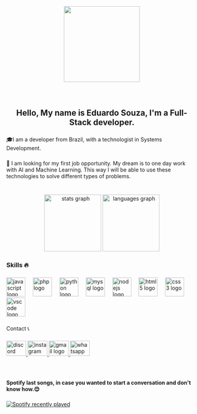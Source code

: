 <div align="center">
  <img height="200" src="https://portfolio-esdev.netlify.app/Assets/logo/Logo.png"  />
</div>

###

<br clear="both">

<h2 align="center">Hello, My name is Eduardo Souza, I'm a Full-Stack developer.</h2>

###

<p align="left">🎓I am a developer from Brazil, with a technologist in Systems Development.</p>

###

<p align="left">🔭 I am looking for my first job opportunity. My dream is to one day work with AI and Machine Learning. This way I will be able to use these technologies to solve different types of problems.</p>

###

<br clear="both">

<div align="center">
  <img src="https://github-readme-stats.vercel.app/api?username=Dev-EduardoSouza&hide_title=false&hide_rank=false&show_icons=true&include_all_commits=true&count_private=true&disable_animations=false&theme=dracula&locale=en&hide_border=false" height="150" alt="stats graph"  />
  <img src="https://github-readme-stats.vercel.app/api/top-langs?username=Dev-EduardoSouza&locale=en&hide_title=false&layout=compact&card_width=320&langs_count=5&theme=dracula&hide_border=false" height="150" alt="languages graph"  />
</div>

###

<h3 align="left">Skills 🔥</h3>

###

<div align="left">
  <img src="https://cdn.jsdelivr.net/gh/devicons/devicon/icons/javascript/javascript-original.svg" height="50" alt="javascript logo"  />
  <img width="12" />
  <img src="https://cdn.jsdelivr.net/gh/devicons/devicon/icons/php/php-original.svg" height="50" alt="php logo"  />
  <img width="12" />
  <img src="https://cdn.jsdelivr.net/gh/devicons/devicon/icons/python/python-original.svg" height="50" alt="python logo"  />
  <img width="12" />
  <img src="https://cdn.jsdelivr.net/gh/devicons/devicon/icons/mysql/mysql-original.svg" height="50" alt="mysql logo"  />
  <img width="12" />
  <img src="https://cdn.jsdelivr.net/gh/devicons/devicon/icons/nodejs/nodejs-original.svg" height="50" alt="nodejs logo"  />
  <img width="12" />
  <img src="https://cdn.jsdelivr.net/gh/devicons/devicon/icons/html5/html5-original.svg" height="50" alt="html5 logo"  />
  <img width="12" />
  <img src="https://cdn.jsdelivr.net/gh/devicons/devicon/icons/css3/css3-original.svg" height="50" alt="css3 logo"  />
  <img width="12" />
  <img src="https://cdn.jsdelivr.net/gh/devicons/devicon/icons/vscode/vscode-original.svg" height="50" alt="vscode logo"  />
</div>

###

<p align="left">Contact 📞</p>

###

<div align="left">
  <a href="https://discord.com/users/759610930803114015" target="_blank">
    <img src="https://raw.githubusercontent.com/maurodesouza/profile-readme-generator/master/src/assets/icons/social/discord/default.svg" width="52" height="40" alt="discord logo"  />
  </a>
  <a href="https://www.instagram.com/eduardo_souzasl/" target="_blank">
    <img src="https://raw.githubusercontent.com/maurodesouza/profile-readme-generator/master/src/assets/icons/social/instagram/default.svg" width="52" height="40" alt="instagram logo"  />
  </a>
  <a href="https://mail.google.com/mail/?view=cm&fs=1&to=souzalimaluizeduardo@gmail.com" target="_blank">
    <img src="https://raw.githubusercontent.com/maurodesouza/profile-readme-generator/master/src/assets/icons/social/gmail/default.svg" width="52" height="40" alt="gmail logo"  />
  </a>
  <a href="https://api.whatsapp.com/send?phone=5575998786277&text=Ol%C3%A1%20quero%20fazer%20um%20or%C3%A7amento." target="_blank">
    <img src="https://raw.githubusercontent.com/maurodesouza/profile-readme-generator/master/src/assets/icons/social/whatsapp/default.svg" width="52" height="40" alt="whatsapp logo"  />
  </a>
</div>

###

<br clear="both">

<h4 align="left">Spotify last songs, in case you wanted to start a conversation and don't know how.😊</h4>

###

<div align="left">
  <a href="https://open.spotify.com/user/4wnq3nwcawjvhwh0ol3274ill">
    <img src="https://spotify-recently-played-readme.vercel.app/api?user=4wnq3nwcawjvhwh0ol3274ill&count=3&unique=true" alt="Spotify recently played"  />
  </a>
</div>

###
